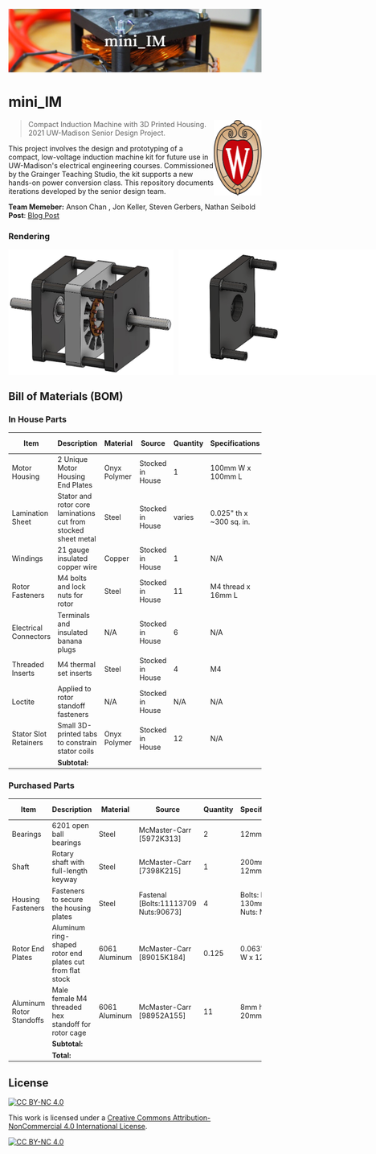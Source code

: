 ![mini_IM_banner](mini_IM.png)

# mini_IM 

> <img src="images/uw-crest-color-web-digital.png" align="right" height="150"/>
> Compact Induction Machine with 3D Printed Housing. 
> 2021 UW-Madison Senior Design Project.

This project involves the design and prototyping of a compact, low-voltage induction machine kit for future use in UW-Madison's electrical engineering courses. Commissioned by the Grainger Teaching Studio, the kit supports a new hands-on power conversion class. This repository documents iterations developed by the senior design team.

**Team Memeber:** Anson Chan , Jon Keller, Steven Gerbers, Nathan Seibold <br>
**Post**: [Blog Post](https://wchan29.github.io/portfolio/wempec_induction_3d/)

### Rendering
<div style="display: flex; gap: 10px; align-items: flex-start;">
  <img src="images/cad_p1.JPG" alt="Image 1" height="250">
  <img src="images/cad_p1_assembly_animation.gif" alt="Image 2" height="250">
</div>




## Bill of Materials (BOM)

### **In House Parts**
| Item                  | Description                                                    | Material     | Source           | Quantity | Specifications           | Unit Price | Total Price |
| --------------------- | -------------------------------------------------------------- | ------------ | ---------------- | -------- | ------------------------ | ---------- | ----------- |
| Motor Housing         | 2 Unique Motor Housing End Plates                              | Onyx Polymer | Stocked in House | 1        | 100mm W x 100mm L        | $25.00     | $25.00      |
| Lamination Sheet      | Stator and rotor core laminations cut from stocked sheet metal | Steel        | Stocked in House | varies   | 0.025" th x ~300 sq. in. | $5.00      | $5.00       |
| Windings              | 21 gauge insulated copper wire                                 | Copper       | Stocked in House | 1        | N/A                      | $10.00     | $10.00      |
| Rotor Fasteners       | M4 bolts and lock nuts for rotor                               | Steel        | Stocked in House | 11       | M4 thread x 16mm L       | $5.00      | $5.00       |
| Electrical Connectors | Terminals and insulated banana plugs                           | N/A          | Stocked in House | 6        | N/A                      | $0.00      | $0.00       |
| Threaded Inserts      | M4 thermal set inserts                                         | Steel        | Stocked in House | 4        | M4                       | $0.00      | $0.00       |
| Loctite               | Applied to rotor standoff fasteners                            | N/A          | Stocked in House | N/A      | N/A                      | $0.00      | $0.00       |
| Stator Slot Retainers | Small 3D-printed tabs to constrain stator coils                | Onyx Polymer | Stocked in House | 12       | N/A                      | $0.00      | $0.00       |
|                       | **Subtotal:**                                                  |              |                  |          |                          |            | **$45.00**  |

### **Purchased Parts** 
| Item                     | Description                                               | Material      | Source                               | Quantity | Specifications                      | Unit Price | Total Price |
| ------------------------ | --------------------------------------------------------- | ------------- | ------------------------------------ | -------- | ----------------------------------- | ---------- | ----------- |
| Bearings                 | 6201 open ball bearings                                   | Steel         | McMaster-Carr [5972K313]             | 2        | 12mm ID                             | $6.06      | $12.12      |
| Shaft                    | Rotary shaft with full-length keyway                      | Steel         | McMaster-Carr [7398K215]             | 1        | 200mm L x 12mm OD                   | $13.93     | $13.93      |
| Housing Fasteners        | Fasteners to secure the housing plates                    | Steel         | Fastenal [Bolts:11113709 Nuts:90673] | 4        | Bolts: M6-1 x 130mm L<br>Nuts: M6-1 | $2.40      | $9.60       |
| Rotor End Plates         | Aluminum ring-shaped rotor end plates cut from flat stock | 6061 Aluminum | McMaster-Carr [89015K184]            | 0.125    | 0.063" th x 6" W x 12" L            | $11.53     | $1.44       |
| Aluminum Rotor Standoffs | Male female M4 threaded hex standoff for rotor cage       | 6061 Aluminum | McMaster-Carr [98952A155]            | 11       | 8mm hex x 20mm L                    | $1.62      | $17.82      |
|                          | **Subtotal:**                                             |               |                                      |          |                                     |            | **$54.91**  |
|                          | **Total:**                                                |               |                                      |          |                                     |            | **$99.91**  |

## License
[![CC BY-NC 4.0][cc-by-nc-shield]][cc-by-nc]

This work is licensed under a
[Creative Commons Attribution-NonCommercial 4.0 International License][cc-by-nc].

[![CC BY-NC 4.0][cc-by-nc-image]][cc-by-nc]

[cc-by-nc]: https://creativecommons.org/licenses/by-nc/4.0/
[cc-by-nc-image]: https://licensebuttons.net/l/by-nc/4.0/88x31.png
[cc-by-nc-shield]: https://img.shields.io/badge/License-CC%20BY--NC%204.0-lightgrey.svg
